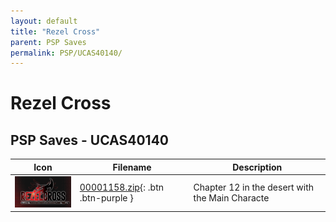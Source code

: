 ```yaml
---
layout: default
title: "Rezel Cross"
parent: PSP Saves
permalink: PSP/UCAS40140/
---
```

# Rezel Cross

## PSP Saves - UCAS40140

| Icon | Filename | Description |
|------|----------|-------------|
| ![Rezel Cross](ICON0.PNG) | [00001158.zip](00001158.zip){: .btn .btn-purple } | Chapter 12 in the desert with the Main Characte |

